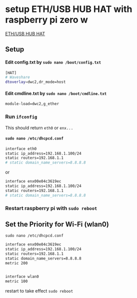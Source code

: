 # setup ETH/USB HUB HAT with raspberry pi zero w

[ETH/USB HUB HAT](https://www.waveshare.com/wiki/ETH/USB_HUB_HAT)



## Setup

#### Edit config.txt by `sudo nano /boot/config.txt`

```bash
[HAT]
# Waveshare
dtoverlay=dwc2,dr_mode=host
```

#### Edit cmdline.txt by `sudo nano /boot/cmdline.txt`

```bash
module-load=dwc2,g_ether
```

### Run `ifconfig`

This should return `eth0` or `enx...`

#### `sudo nano /etc/dhcpcd.conf`

```bash
interface eth0
static ip_address=192.168.1.100/24
static routers=192.168.1.1
# static domain_name_servers=8.8.8.8
```

or

```bash
interface enx00e04c3619ec
static ip_address=192.168.1.100/24
static routers=192.168.1.1
# static domain_name_servers=8.8.8.8
```

### Restart raspberry pi with `sudo reboot`


## Set the Priority for Wi-Fi (wlan0)

`sudo nano /etc/dhcpcd.conf`

```bash
interface enx00e04c3619ec
static ip_address=192.168.1.100/24
static routers=192.168.1.1
static domain_name_servers=8.8.8.8
metric 200


interface wlan0
metric 100
```

restart to take effect `sudo reboot`

